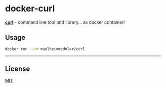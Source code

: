 # docker-curl

[__curl__](https://curl.se/) - command line tool and library... as docker container!

## Usage
```sh
docker run --rm muelheimmodular/curl
```

---

## License
[MIT](https://github.com/muelheimmodular/docker-curl/blob/main/LICENSE)